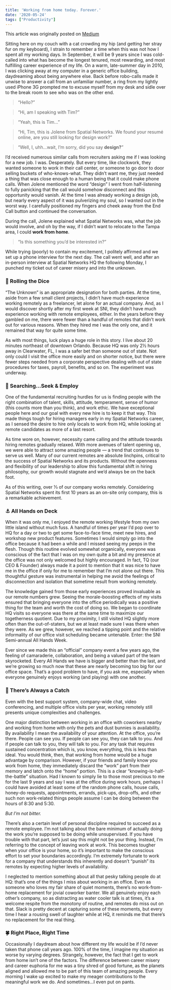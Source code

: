 ```yaml
---
title: 'Working from home today. Forever.'
date: '2020-05-24'
tags: ["Productivity"]
---
```


This article was originally posted on [Medium](https://medium.com/@campbell17/working-from-home-today-forever-cf06e166d4b2)

Sitting here on my couch with a cat crowding my hip (and getting her stray fur on my keyboard), I strain to remember a time when this was not how I spent all my working days. In September, it will be 9 years since I was cold-called into what has become the longest tenured, most rewarding, and most fulfilling career experience of my life. On a warm, late-summer day in 2010, I was clicking away at my computer in a generic office building, daydreaming about being anywhere else. Back before robo-calls made it unwise to answer a call from an unfamiliar number, a ring from my lightly used iPhone 3G prompted me to excuse myself from my desk and sidle over to the break room to see who was on the other end.

<!--more-->

> “Hello?”

> “Hi, am I speaking with Tim?”

> “Yeah, this is Tim…”

> “Hi, Tim, this is Jolene from Spatial Networks. We found your resumé online, are you still looking for design work?”

> “Well, I, uhh…wait, I’m sorry, did you say **design?**”

I’d received numerous similar calls from recruiters asking me if I was looking for a new job. I was. Desperately. But every time, like clockwork, they wanted someone to work in their call center, or someone to go door to door selling buckets of who-knows-what. They didn’t want me, they just needed a thing that was close enough to a human being that it could make phone calls. When Jolene mentioned the word “design” I went from half-listening to fully panicking that the call would somehow disconnect and this opportunity would vanish. At the time I was already working a design job, but nearly every aspect of it was pulverizing my soul, so I wanted out in the worst way. I carefully positioned my fingers and cheek away from the End Call button and continued the conversation.

During the call, Jolene explained what Spatial Networks was, what the job would involve, and oh by the way, if I didn’t want to relocate to the Tampa area, I could **work from home**.

> “Is this something you’d be interested in?”

While trying (poorly) to contain my excitement, I politely affirmed and we set up a phone interview for the next day. The call went well, and after an in-person interview at Spatial Networks HQ the following Monday, I punched my ticket out of career misery and into the unknown.

### 🎲 Rolling the Dice

“The Unknown” is an appropriate designation for both parties. At the time, aside from a few small client projects, I didn’t have much experience working remotely as a freelancer, let alone for an actual company. And, as I would discover shortly after my first week at SNI, they didn’t have much experience working with remote employees, either. In the years before they gambled on me, there were fewer than a handful of remotes that didn’t work out for various reasons. When they hired me I was the only one, and it remained that way for quite some time.

As with most things, luck plays a huge role in this story. I live about 20 minutes northeast of downtown Orlando. Because HQ was only 2½ hours away in Clearwater, FL, I was a safer bet than someone out of state. Not only could I visit the office more easily and on shorter notice, but there were fewer steps needed from a corporate perspective dealing with out of state procedures for taxes, payroll, benefits, and so on. The experiment was underway.

### 🤘 Searching…Seek & Employ

One of the fundamental recruiting hurdles for us is finding people with the right combination of talent, skills, attitude, temperament, sense of humor (this counts more than you think), and work ethic. We have exceptional people here and our goal with every new hire is to keep it that way. This made things tough for hiring managers early in my Spatial Networks career, as I sensed the desire to hire only locals to work from HQ, while looking at remote candidates as more of a last resort.

As time wore on, however, necessity came calling and the attitude towards hiring remotes gradually relaxed. With more avenues of talent opening up, we were able to attract some amazing people — a trend that continues to serve us well. Many of our current remotes are absolute linchpins, critical to the success of Spatial Networks and its products. Without the openness and flexibility of our leadership to allow this fundamental shift in hiring philosophy, our growth would stagnate and we’d always be on the back foot.

As of this writing, over ⅓ of our company works remotely. Considering Spatial Networks spent its first 10 years as an on-site only company, this is a remarkable achievement.

### ⚓️ All Hands on Deck

When it was only me, I enjoyed the remote working lifestyle from my own little island without much fuss. A handful of times per year I’d pop over to HQ for a day or two to get some face-to-face time, meet new hires, and workshop new product features. Sometimes I would simply go into the office because it had been a while and I missed seeing my peeps in the flesh. Though this routine evolved somewhat organically, everyone was conscious of the fact that I was on my own quite a bit and my presence at the office was not only welcomed but highly encouraged. In fact, TQ (our CEO & Founder) always made it a point to mention that it was nice to have me in the office if only for me to remember that I’m not alone out there. This thoughtful gesture was instrumental in helping me avoid the feelings of disconnection and isolation that sometime result from working remotely.

The knowledge gained from those early experiences proved invaluable as our remote numbers grew. Seeing the morale-boosting effects of my visits ensured that bringing everyone into the office periodically was a positive thing for the team and worth the cost of doing so. We began to coordinate HQ visits so everyone was there at the same time to maximize our togetherness quotient. Due to my proximity, I still visited HQ slightly more often than the out-of-staters, but we at least made sure I was there when they were. As we grew, however, we reached a tipping point and the relative informality of our office visit scheduling became untenable. Enter: the SNI Semi-annual All Hands Week.

Ever since we made this an “official” company event a few years ago, the feeling of camaraderie, collaboration, and being a valued part of the team skyrocketed. Every All Hands we have is bigger and better than the last, and we’re growing so much now that these are nearly becoming too big for our office space. That’s a good problem to have, if you ask me, especially when everyone genuinely enjoys working (and playing) with one another.

### 🤔 There’s Always a Catch

Even with the best support system, company-wide chat, video conferencing, and multiple office visits per year, working remotely still presents unique complexities and challenges.

One major distinction between working in an office with coworkers nearby and working from home with only the pets and dust bunnies is availability. By availability I mean the availability of your attention. At the office, you’re there. People can see you. If people can see you, they can talk to you. And if people can talk to you, they will talk to you. For any task that requires sustained concentration which is, you know, everything, this is less than ideal. You would think, then, that working from home would be a huge advantage by comparison. However, if your friends and family know you work from home, they immediately discard the “work” part from their memory and latch onto the “home” portion. This is a clear “knowing-is-half-the-battle” situation. Had I known to simply lie to those most precious to me for the last 9 years and say I was at the office during work hours, perhaps I could have avoided at least some of the random phone calls, house calls, honey-do requests, appointments, errands, pick-ups, drop-offs, and other such non work-related things people assume I can be doing between the hours of 8:30 and 5:30.

_But I’m not bitter._

There’s also a certain level of personal discipline required to succeed as a remote employee. I’m not talking about the bare minimum of actually doing the work you’re supposed to be doing while unsupervised. If you have trouble with that part, let’s just say this might not be your thing. Instead, I’m referring to the concept of leaving work at work. This becomes tougher when your office is your home, so it’s important to make the conscious effort to set your boundaries accordingly. I’m extremely fortunate to work for a company that understands this inherently and doesn’t “punish” its remotes by expecting higher levels of availability.

I neglected to mention something about all that pesky talking people do at HQ: that’s one of the things I miss about working in an office. Even as someone who loves my fair share of quiet moments, there’s no work-from-home replacement for jovial coworker banter. We all genuinely enjoy each other’s company, so as distracting as water cooler talk is at times, it’s a welcome respite from the monotony of routine, and remotes do miss out on that. Slack is pretty decent at capturing some of these moments, but every time I hear a rousing swell of laughter while at HQ, it reminds me that there’s no replacement for the real thing.

### 🍀 Right Place, Right Time

Occasionally I daydream about how different my life would be if I’d never taken that phone call years ago. 100% of the time, I imagine my situation as worse by varying degrees. Strangely, however, the fact that I get to work from home isn’t one of the factors. The difference between career misery and career euphoria for me was a tiny shred of good fortune, as the planets aligned and allowed me to be part of this team of amazing people. Every morning I wake up excited to make my meager contributions to the meaningful work we do. And sometimes…I even put on pants.



